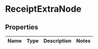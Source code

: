 
# ReceiptExtraNode

## Properties
Name | Type | Description | Notes
------------ | ------------- | ------------- | -------------



